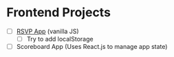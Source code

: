 # Frontend Projects

* [ ] [RSVP App](https://cdn.rawgit.com/gevuong/Frontend-Projects/master/RSVPApp/index.html) (vanilla JS)
  * [ ] Try to add localStorage
* [ ] Scoreboard App (Uses React.js to manage app state)

